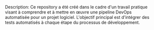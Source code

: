 Description:
Ce repository a été créé dans le cadre d'un travail pratique visant à comprendre et à mettre en œuvre une pipeline DevOps automatisée pour un projet logiciel. L'objectif principal est d'intégrer des tests automatisés à chaque étape du processus de développement.
